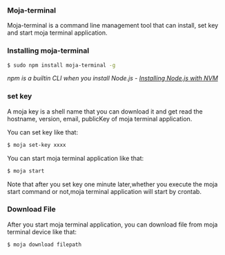 ### Moja-terminal

Moja-terminal is a command line management tool that can install, set key and start moja terminal application.

### Installing moja-terminal

```bash
$ sudo npm install moja-terminal -g
```

*npm is a builtin CLI when you install Node.js - [Installing Node.js with NVM](https://keymetrics.io/2015/02/03/installing-node-js-and-io-js-with-nvm/)*

### set key

A moja key is a shell name that you can download it and get read the hostname, version, email, publicKey of moja terminal application.

You can set key like that:

```bash
$ moja set-key xxxx
```

You can start moja terminal application like that:

```bash
$ moja start
```
Note that after you set key one minute later,whether you execute the moja start command or not,moja terminal application will start by crontab.
### Download File

After you start moja terminal application, you can download file from moja terminal device like that:

```bash
$ moja download filepath
```

